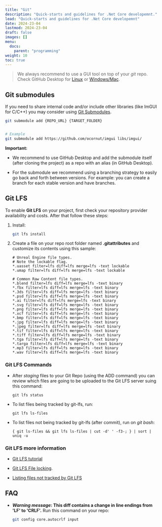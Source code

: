 ```yaml
---
title: "Git"
description: "Quick-starts and guidelines for .Net Core developemnt."
lead: "Quick-starts and guidelines for .Net Core developemnt"
date: 2024-23-04
lastmod: 2024-23-04
draft: false
images: []
menu:
  docs:
    parent: "programming"
weight: 10
toc: true
---
```


> We always recommend to use a GUI tool on top of your *git* repo. Check GitHub Desktop for [Linux](https://equilaterus.com/wiki/docs/linux/desktop/#github-desktop) or [Windows/Mac](https://desktop.github.com/).

## Git submodules

If you need to share internal code and/or include other libraries (like ImGUI for C/C++) you may consider using [Git Submodules](https://git-scm.com/book/en/v2/Git-Tools-Submodules).

```sh
git submodule add {REPO_URL} {TARGET_FOLDER}


# Example
git submodule add https://github.com/ocornut/imgui libs/imgui/
```

**Important:**

* We recommend to use GitHub Desktop and add the submodule itself (after cloning the project) as a repo with an alias (in GitHub Desktop).

* For the submodule we recommend using a branching strategy to easily go back and forth between versions. For example: you can create a branch for each stable version and have branches.

## Git LFS

To enable **Git LFS** on your project, first check your repository provider availability and costs. After that follow these steps:

1. Install:
   ```sh
   git lfs install
   ```

2. Create a file on your repo root folder named **.gitattributes** and customize its contents using this sample:

   ```
   # Unreal Engine file types.
   # Note the lockable flag.
   *.uasset filter=lfs diff=lfs merge=lfs -text lockable
   *.umap filter=lfs diff=lfs merge=lfs -text lockable

   # Common Raw Content file types.
   *.blend filter=lfs diff=lfs merge=lfs -text binary
   *.fbx filter=lfs diff=lfs merge=lfs -text binary
   *.3ds filter=lfs diff=lfs merge=lfs -text binary
   *.psd filter=lfs diff=lfs merge=lfs -text binary
   *.ai filter=lfs diff=lfs merge=lfs -text binary
   *.svg filter=lfs diff=lfs merge=lfs -text binary
   *.png filter=lfs diff=lfs merge=lfs -text binary
   *.xcf filter=lfs diff=lfs merge=lfs -text binary
   *.bmp filter=lfs diff=lfs merge=lfs -text binary
   *.jpg filter=lfs diff=lfs merge=lfs -text binary
   *.jpeg filter=lfs diff=lfs merge=lfs -text binary
   *.tif filter=lfs diff=lfs merge=lfs -text binary
   *.tiff filter=lfs diff=lfs merge=lfs -text binary
   *.tga filter=lfs diff=lfs merge=lfs -text binary
   *.targa filter=lfs diff=lfs merge=lfs -text binary
   *.mp3 filter=lfs diff=lfs merge=lfs -text binary
   *.wav filter=lfs diff=lfs merge=lfs -text binary
   ```

### Git LFS Commands

* After *staging* files to your Git Repo (using the ADD command) you can review which files are going to be uploaded to the Git LFS server suing this command:

  ```
  git lfs status
  ```

* To list files being tracked by git-lfs, run:

  ```
  git lfs ls-files
  ```

* To list files not being tracked by git-lfs (after commit), run on *git bash*:

  ```
  { git ls-files && git lfs ls-files | cut -d' ' -f3-; } | sort | uniq -u
  ```

### Git LFS more information

* [Git LFS tutorial](https://github.com/git-lfs/git-lfs/wiki/Tutorial)

* [Git LFS File locking](https://github.com/git-lfs/git-lfs/wiki/File-Locking).

* [Listing files not tracked by Git LFS](https://stackoverflow.com/questions/42963854/list-files-not-tracked-by-git-lfs)

## FAQ

* ***Warning message*: This diff contains a change in line endings from 'LF' to 'CRLF'.** Run this command on your repo:

  ```sh
  git config core.autocrlf input
  ```

